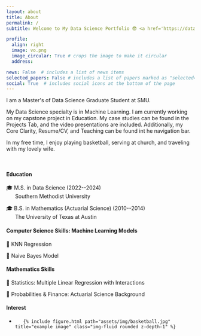 ```yaml
---
layout: about
title: About
permalink: /
subtitle: Welcome to My Data Science Portfolio 😎 <a href='https://datascience.smu.edu/'>Southern Methodist University</a>

profile:
  align: right
  image: vo.png
  image_circular: True # crops the image to make it circular
  address: 

news: False  # includes a list of news items
selected_papers: False # includes a list of papers marked as "selected={true}"
social: True  # includes social icons at the bottom of the page
---
```


I am a Master's of Data Science Graduate Student at SMU.

My Data Science specialty is in Machine Learning. I am currently working on my capstone project in Education. My case studies can be found in the Projects Tab, and the video presentations are included. Additionally, my Core Clarity, Resume/CV, and Teaching can be found int he navigation bar.

In my free time, I enjoy playing basketball, serving at church, and traveling with my lovely wife.

<br>

<h4>Education</h4>

🎓 M.S. in Data Science (2022--2024) <br>       Southern Methodist University

🎓 B.S. in Mathematics (Actuarial Science) (2010--2014) <br>       The University of Texas at Austin

<h4>Computer Science Skills: Machine Learning Models</h4>

🤖    KNN Regression

🤖    Naive Bayes Model
 
<h4>Mathematics Skills</h4>

🧠  Statistics: Multiple Linear Regression with Interactions

🧠  Probabilities & Finance: Actuarial Science Background


<h4>Interest</h4>

-   <div class="col-sm mt-3 mt-md-0">

           {% include figure.html path="assets/img/basketball.jpg" title="example image" class="img-fluid rounded z-depth-1" %}

